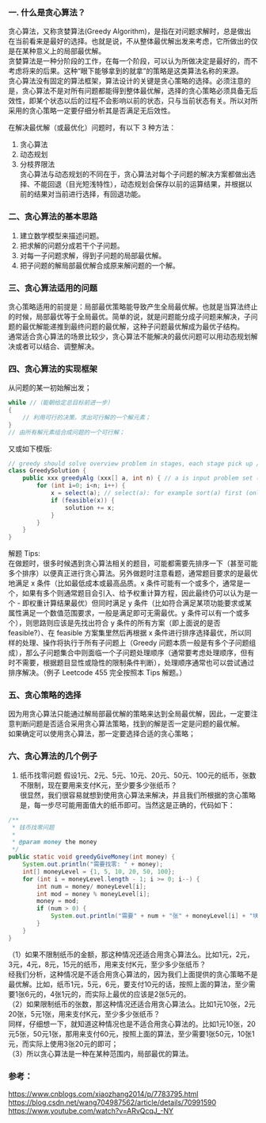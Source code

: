 ### 一. 什么是贪心算法？
贪心算法，又称贪婪算法(Greedy Algorithm)，是指在对问题求解时，总是做出在当前看来是最好的选择。也就是说，不从整体最优解出发来考虑，它所做出的仅是在某种意义上的局部最优解。  
贪婪算法是一种分阶段的工作，在每一个阶段，可以认为所做决定是最好的，而不考虑将来的后果。这种“眼下能够拿到的就拿”的策略是这类算法名称的来源。  
贪心算法没有固定的算法框架，算法设计的关键是贪心策略的选择。必须注意的是，贪心算法不是对所有问题都能得到整体最优解，选择的贪心策略必须具备无后效性，即某个状态以后的过程不会影响以前的状态，只与当前状态有关。所以对所采用的贪心策略一定要仔细分析其是否满足无后效性。  
  
在解决最优解（或最优化）问题时，有以下 3 种方法：  
1. 贪心算法
2. 动态规划
3. 分枝界限法  
贪心算法与动态规划的不同在于，贪心算法对每个子问题的解决方案都做出选择、不能回退（目光短浅特性），动态规划会保存以前的运算结果，并根据以前的结果对当前进行选择，有回退功能。  
  
### 二、贪心算法的基本思路
1. 建立数学模型来描述问题。
2. 把求解的问题分成若干个子问题。
3. 对每一子问题求解，得到子问题的局部最优解。
4. 把子问题的解局部最优解合成原来解问题的一个解。
  
### 三、贪心算法适用的问题
贪心策略适用的前提是：局部最优策略能导致产生全局最优解。也就是当算法终止的时候，局部最优等于全局最优。简单的说，就是问题能分成子问题来解决，子问题的最优解能递推到最终问题的最优解，这种子问题最优解成为最优子结构。  
通常适合贪心算法的场景比较少，贪心算法不能解决的最优问题可以用动态规划解决或者可以结合、调整解决。  
  
### 四、贪心算法的实现框架
从问题的某一初始解出发；  
```java
while //（能朝给定总目标前进一步）
{
    // 利用可行的决策，求出可行解的一个解元素；  
}
// 由所有解元素组合成问题的一个可行解；  
```
又或如下模版:  
```java
// greedy should solve overview problem in stages, each stage pick up / consider one input from a given problem and if that input is feasible then include it in the solution, so by including all those feasible in inputs finally get an optimal solution.
class GreedySolution {
    public xxx greedyAlg (xxx[] a, int n) { // a is input problem set (e.g. int array or string array etc) and n is the size of input problem - a.length (so param n sometimes no need provided, just use a.length is fine)
        for (int i=0; i<n; i++) {
            x = select(a); // select(a): for example sort(a) first (only once before loop or adjustment each time in the loop or no sort at all just simply pick up one by one from original input problem a) and then pick up first valid one (each time consume one then mark it as invalid any more or never mark used one as invalid everyone is always valid).
            if (feasible(x)) {
                solution += x;
            }
        }
    }
}
```
解题 Tips:  
在做题时，很多时候遇到贪心算法相关的题目，可能都需要先排序一下（甚至可能多个排序）以便真正进行贪心算法。另外做题时注意看题，通常题目要求的是最优地满足 x 条件（比如最低成本或最高品质。x 条件可能有一个或多个，通常是一个，如果有多个则通常题目会引入、给予权重计算方程，因此最终仍可以认为是一个 - 即权重计算结果最优）但同时满足 y 条件（比如符合满足某项功能要求或某属性满足一个数值范围要求，一般是满足即可无需最优。y 条件可以有一个或多个），则思路则应该是先找出符合 y 条件的所有方案（即上面说的是否 feasible?）、在 feasible 方案集里然后再根据 x 条件进行排序选择最优，所以同样的处理、操作将执行于所有子问题上（Greedy 问题本质一般是有多个子问题组成），那么子问题集合中则面临一个子问题处理顺序（通常要考虑处理顺序，但有时不需要，根据题目显性或隐性的限制条件判断），处理顺序通常也可以尝试通过排序解决。（例子 Leetcode 455 完全按照本 Tips 解题。）  
  
### 五、贪心策略的选择
因为用贪心算法只能通过解局部最优解的策略来达到全局最优解，因此，一定要注意判断问题是否适合采用贪心算法策略，找到的解是否一定是问题的最优解。  
如果确定可以使用贪心算法，那一定要选择合适的贪心策略；  
  
### 六、贪心算法的几个例子
  
1. 纸币找零问题
假设1元、2元、5元、10元、20元、50元、100元的纸币，张数不限制，现在要用来支付K元，至少要多少张纸币？  
很显然，我们很容易就想到使用贪心算法来解决，并且我们所根据的贪心策略是，每一步尽可能用面值大的纸币即可。当然这是正确的，代码如下：  
```java
/**
 * 钱币找零问题
 *
 * @param money the money
 */
public static void greedyGiveMoney(int money) {
    System.out.println("需要找零: " + money);
    int[] moneyLevel = {1, 5, 10, 20, 50, 100};
    for (int i = moneyLevel.length - 1; i >= 0; i--) {
        int num = money/ moneyLevel[i];
        int mod = money % moneyLevel[i];
        money = mod;
        if (num > 0) {
            System.out.println("需要" + num + "张" + moneyLevel[i] + "块的");
        }
    }
}
```
（1）如果不限制纸币的金额，那这种情况还适合用贪心算法么。比如1元，2元，3元，4元，8元，15元的纸币，用来支付K元，至少多少张纸币？  
经我们分析，这种情况是不适合用贪心算法的，因为我们上面提供的贪心策略不是最优解。比如，纸币1元，5元，6元，要支付10元的话，按照上面的算法，至少需要1张6元的，4张1元的，而实际上最优的应该是2张5元的。  
（2）如果限制纸币的张数，那这种情况还适合用贪心算法么。比如1元10张，2元20张，5元1张，用来支付K元，至少多少张纸币？  
同样，仔细想一下，就知道这种情况也是不适合用贪心算法的。比如1元10张，20元5张，50元1张，那用来支付60元，按照上面的算法，至少需要1张50元，10张1元，而实际上使用3张20元的即可；  
（3）所以贪心算法是一种在某种范围内，局部最优的算法。  
  
  
  
### 参考：
https://www.cnblogs.com/xiaozhang2014/p/7783795.html  
https://blog.csdn.net/wang704987562/article/details/70991590  
https://www.youtube.com/watch?v=ARvQcqJ_-NY  